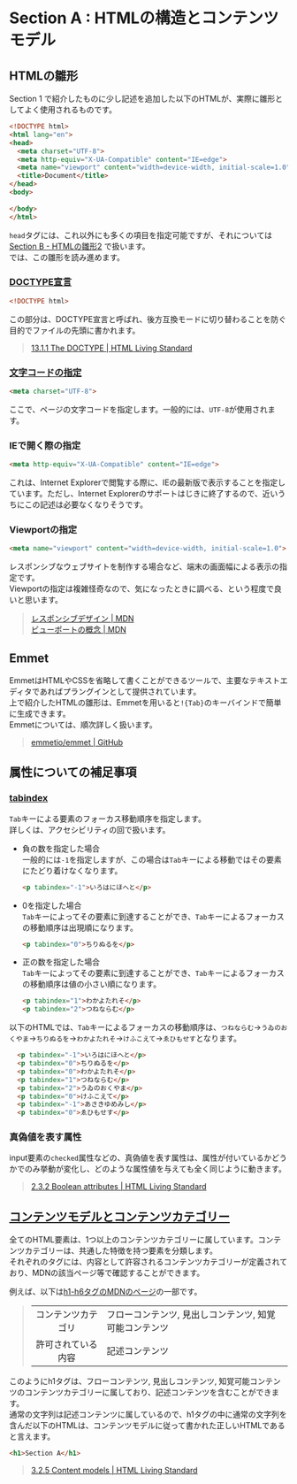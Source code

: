 # Section A : HTMLの構造とコンテンツモデル

## HTMLの雛形


Section 1 で紹介したものに少し記述を追加した以下のHTMLが、実際に雛形としてよく使用されるものです。

```html
<!DOCTYPE html>
<html lang="en">
<head>
  <meta charset="UTF-8">
  <meta http-equiv="X-UA-Compatible" content="IE=edge">
  <meta name="viewport" content="width=device-width, initial-scale=1.0">
  <title>Document</title>
</head>
<body>
  
</body>
</html>
```

`head`タグには、これ以外にも多くの項目を指定可能ですが、それについては [Section B - HTMLの雛形2](https://github.com/ryokohbato/css-study-seminar/blob/main/documents/advanced/Section-B.md#html%E3%81%AE%E9%9B%9B%E5%BD%A22) で扱います。<br>
では、この雛形を読み進めます。

### [DOCTYPE宣言](https://developer.mozilla.org/ja/docs/Glossary/Doctype)

```html
<!DOCTYPE html>
```

この部分は、DOCTYPE宣言と呼ばれ、後方互換モードに切り替わることを防ぐ目的でファイルの先頭に書かれます。

> [13.1.1 The DOCTYPE | HTML Living Standard](https://html.spec.whatwg.org/multipage/syntax.html#the-doctype)

### [文字コードの指定](https://developer.mozilla.org/ja/docs/Web/HTML/Element/meta#attr-charset)

```html
<meta charset="UTF-8">
```

ここで、ページの文字コードを指定します。一般的には、`UTF-8`が使用されます。


### IEで開く際の指定

```html
<meta http-equiv="X-UA-Compatible" content="IE=edge">
```

これは、Internet Explorerで閲覧する際に、IEの最新版で表示することを指定しています。ただし、Internet Explorerのサポートはじきに終了するので、近いうちにこの記述は必要なくなりそうです。

### Viewportの指定

```html
<meta name="viewport" content="width=device-width, initial-scale=1.0">
```

レスポンシブなウェブサイトを制作する場合など、端末の画面幅による表示の指定です。<br>
Viewportの指定は複雑怪奇なので、気になったときに調べる、という程度で良いと思います。

> [レスポンシブデザイン | MDN](https://developer.mozilla.org/ja/docs/Learn/CSS/CSS_layout/Responsive_Design)<br>
> [ビューポートの概念 | MDN](https://developer.mozilla.org/ja/docs/Web/CSS/Viewport_concepts)

## Emmet

EmmetはHTMLやCSSを省略して書くことができるツールで、主要なテキストエディタであればプラングインとして提供されています。<br>
上で紹介したHTMLの雛形は、Emmetを用いると`!{Tab}`のキーバインドで簡単に生成できます。<br>
Emmetについては、順次詳しく扱います。

> [emmetio/emmet | GitHub](https://github.com/emmetio/emmet)

## 属性についての補足事項

### [tabindex](https://developer.mozilla.org/ja/docs/Web/HTML/Global_attributes/tabindex)

`Tab`キーによる要素のフォーカス移動順序を指定します。<br>
詳しくは、アクセシビリティの回で扱います。

- 負の数を指定した場合<br>
  一般的には`-1`を指定しますが、この場合は`Tab`キーによる移動ではその要素にたどり着けなくなります。

  ```html
  <p tabindex="-1">いろはにほへと</p>
  ```

- 0を指定した場合<br>
  `Tab`キーによってその要素に到達することができ、`Tab`キーによるフォーカスの移動順序は出現順になります。

  ```html
  <p tabindex="0">ちりぬるを</p>
  ```

- 正の数を指定した場合<br>
  `Tab`キーによってその要素に到達することができ、`Tab`キーによるフォーカスの移動順序は値の小さい順になります。

  ```html
  <p tabindex="1">わかよたれそ</p>
  <p tabindex="2">つねならむ</p>
  ```

以下のHTMLでは、`Tab`キーによるフォーカスの移動順序は、`つねならむ`->`うゐのおくやま`->`ちりぬるを`->`わかよたれそ`->`けふこえて`->`ゑひもせす`となります。

```html
  <p tabindex="-1">いろはにほへと</p>
  <p tabindex="0">ちりぬるを</p>
  <p tabindex="0">わかよたれそ</p>
  <p tabindex="1">つねならむ</p>
  <p tabindex="2">うゐのおくやま</p>
  <p tabindex="0">けふこえて</p>
  <p tabindex="-1">あさきゆめみし</p>
  <p tabindex="0">ゑひもせす</p>
```

### 真偽値を表す属性

input要素の`checked`属性などの、真偽値を表す属性は、属性が付いているかどうかでのみ挙動が変化し、どのような属性値を与えても全く同じように動きます。

> [2.3.2 Boolean attributes | HTML Living Standard](https://html.spec.whatwg.org/#boolean-attributes)

## [コンテンツモデルとコンテンツカテゴリー](https://developer.mozilla.org/ja/docs/Web/Guide/HTML/Content_categories)

全てのHTML要素は、1つ以上のコンテンツカテゴリーに属しています。コンテンツカテゴリーは、共通した特徴を持つ要素を分類します。<br>
それぞれのタグには、内容として許容されるコンテンツカテゴリーが定義されており、MDNの該当ページ等で確認することができます。<br>

例えば、以下は[h1-h6タグのMDNのページ](https://developer.mozilla.org/ja/docs/Web/HTML/Element/Heading_Elements)の一部です。

> |||
> |:--:|:--|
> |コンテンツカテゴリ|フローコンテンツ, 見出しコンテンツ, 知覚可能コンテンツ|
> |許可されている内容|記述コンテンツ|

このようにh1タグは、フローコンテンツ, 見出しコンテンツ, 知覚可能コンテンツのコンテンツカテゴリーに属しており、記述コンテンツを含むことができます。<br>
通常の文字列は記述コンテンツに属しているので、h1タグの中に通常の文字列を含んだ以下のHTMLは、コンテンツモデルに従って書かれた正しいHTMLであると言えます。

```html
<h1>Section A</h1>
```

> [3.2.5 Content models | HTML Living Standard](https://html.spec.whatwg.org/multipage/dom.html#content-models)
